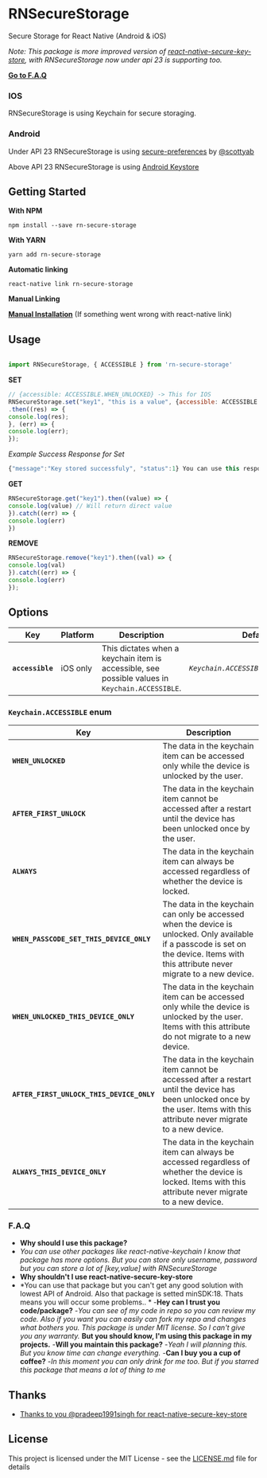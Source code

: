 # RNSecureStorage

Secure Storage for React Native (Android & iOS) 

*Note: This package is more improved version of [react-native-secure-key-store](https://github.com/pradeep1991singh/react-native-secure-key-store), with RNSecureStorage now under api 23 is supporting too.*

**[Go to F.A.Q](#faq)**

### IOS

RNSecureStorage is using Keychain for secure storaging.

### Android

Under API 23 RNSecureStorage is using [secure-preferences](https://github.com/scottyab/secure-preferences/) by [@scottyab](https://github.com/scottyab)

Above API 23 RNSecureStorage is using [Android Keystore](https://developer.android.com/training/articles/keystore)

## Getting Started

**With NPM**
```
npm install --save rn-secure-storage
```

**With YARN**
```
yarn add rn-secure-storage
```

**Automatic linking**

```
react-native link rn-secure-storage
```

**Manual Linking**

**[Manual Installation](/docs/manual-installation.md)** (If something went wrong with react-native link)


## Usage


```javascript

import RNSecureStorage, { ACCESSIBLE } from 'rn-secure-storage'

```

**SET**
```javascript
// {accessible: ACCESSIBLE.WHEN_UNLOCKED} -> This for IOS
RNSecureStorage.set("key1", "this is a value", {accessible: ACCESSIBLE.WHEN_UNLOCKED})
.then((res) => {
console.log(res);
}, (err) => {
console.log(err);
});
```

*Example Success Response for Set*
```javascript
{"message":"Key stored successfuly", "status":1} You can use this response with JSON.parse()
```

**GET**
```javascript
RNSecureStorage.get("key1").then((value) => {
console.log(value) // Will return direct value
}).catch((err) => {
console.log(err)
})
```

**REMOVE**
```javascript
RNSecureStorage.remove("key1").then((val) => {
console.log(val)
}).catch((err) => {
console.log(err)
});
```

## Options

| Key | Platform | Description | Default |
|---|---|---|---|
|**`accessible`**|iOS only|This dictates when a keychain item is accessible, see possible values in `Keychain.ACCESSIBLE`. |*`Keychain.ACCESSIBLE.WHEN_UNLOCKED`*|

### `Keychain.ACCESSIBLE` enum

| Key | Description |
|-----|-------------|
|**`WHEN_UNLOCKED`**|The data in the keychain item can be accessed only while the device is unlocked by the user.|
|**`AFTER_FIRST_UNLOCK`**|The data in the keychain item cannot be accessed after a restart until the device has been unlocked once by the user.|
|**`ALWAYS`**|The data in the keychain item can always be accessed regardless of whether the device is locked.|
|**`WHEN_PASSCODE_SET_THIS_DEVICE_ONLY`**|The data in the keychain can only be accessed when the device is unlocked. Only available if a passcode is set on the device. Items with this attribute never migrate to a new device.|
|**`WHEN_UNLOCKED_THIS_DEVICE_ONLY`**|The data in the keychain item can be accessed only while the device is unlocked by the user. Items with this attribute do not migrate to a new device.|
|**`AFTER_FIRST_UNLOCK_THIS_DEVICE_ONLY`**|The data in the keychain item cannot be accessed after a restart until the device has been unlocked once by the user. Items with this attribute never migrate to a new device.|
|**`ALWAYS_THIS_DEVICE_ONLY`**|The data in the keychain item can always be accessed regardless of whether the device is locked. Items with this attribute never migrate to a new device.|

### F.A.Q

- **Why should I use this package?**
- *You can use other packages like react-native-keychain I know that package has more options. But you can store only username, password but you can store a lot of [key,value] with RNSecureStorage*
- **Why shouldn't I use react-native-secure-key-store**
- *You can use that package but you can't get any good solution with lowest API of Android. Also that package is setted minSDK:18.  Thats means you will occur some problems.. *
-**Hey can I trust you code/package?**
-*You can see of my code in repo so you can review my code. Also if you want you can easily can fork my repo and changes what bothers you. This package is under MIT license. So I can't give you any warranty.*  **But you should know, I'm using this package in my projects.**
-**Will you maintain this package?**
-*Yeah I will planning this. But you know time can change everything.*
-**Can I buy you a cup of coffee?**
-*In this moment you can only drink for me too. But if you starred this package that means a lot of thing to me*


## Thanks

-  [Thanks to you @pradeep1991singh for react-native-secure-key-store](https://github.com/pradeep1991singh/)

## License

This project is licensed under the MIT License - see the [LICENSE.md](LICENSE.md) file for details




